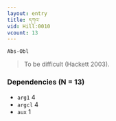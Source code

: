 ```yaml
---
layout: entry
title: དཀའ་
vid: Hill:0010
vcount: 13
---
```

`Abs-Obl`
> To be difficult (Hackett 2003)\.

### Dependencies (N = 13)
* `arg1` 4
* `argcl` 4
* `aux` 1


